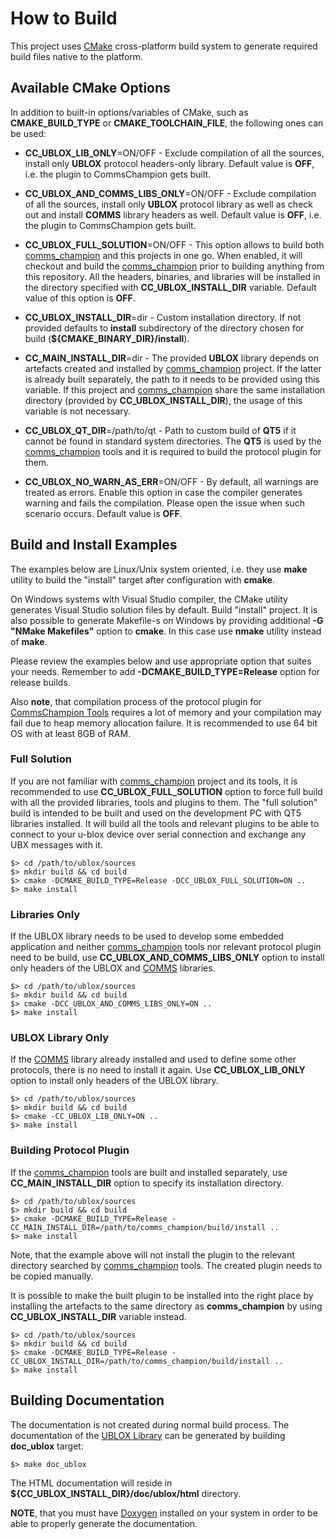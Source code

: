 # How to Build

This project uses [CMake](https://cmake.org) cross-platform build system to
generate required build files native to the platform.

## Available CMake Options

In addition to built-in options/variables of CMake, such as **CMAKE_BUILD_TYPE** or
**CMAKE_TOOLCHAIN_FILE**, the following ones can be used:

- **CC_UBLOX_LIB_ONLY**=ON/OFF - Exclude compilation of all the sources, install only
**UBLOX** protocol headers-only library. Default value is **OFF**, i.e. the plugin to CommsChampion gets built.

- **CC_UBLOX_AND_COMMS_LIBS_ONLY**=ON/OFF - Exclude compilation of all the sources, install only
**UBLOX** protocol library as well as check out and install **COMMS** library headers
as well. Default value is **OFF**, i.e. the plugin to CommsChampion gets built.

- **CC_UBLOX_FULL_SOLUTION**=ON/OFF - This option allows to build both
[comms_champion](https://github.com/arobenko/comms_champion) and this projects
in one go. When enabled, it will checkout and build the 
[comms_champion](https://github.com/arobenko/comms_champion) prior to building
anything from this repository. All the headers, binaries, and libraries will
be installed in the directory specified with **CC_UBLOX_INSTALL_DIR** variable. 
Default value of this option is **OFF**.

- **CC_UBLOX_INSTALL_DIR**=dir - Custom installation directory. If not provided defaults to
**install** subdirectory of the directory chosen for build (**${CMAKE_BINARY_DIR}/install**). 

- **CC_MAIN_INSTALL_DIR**=dir - The provided **UBLOX** library depends on 
artefacts created and installed by 
[comms_champion](https://github.com/arobenko/comms_champion) project. If
the latter is already built separately, the path to it needs to be provided using
this variable. If this project and 
[comms_champion](https://github.com/arobenko/comms_champion) share the same
installation directory (provided by **CC_UBLOX_INSTALL_DIR**), the usage of
this variable is not necessary.

- **CC_UBLOX_QT_DIR**=/path/to/qt - Path to custom build of **QT5** if it cannot be
found in standard system directories. The **QT5** is used by the
[comms_champion](https://github.com/arobenko/comms_champion) tools and it is
required to build the protocol plugin for them.

- **CC_UBLOX_NO_WARN_AS_ERR**=ON/OFF - By default, all warnings are treated as
errors. Enable this option in case the compiler generates warning and fails the
compilation. Please open the issue when such scenario occurs. Default value is 
**OFF**.

## Build and Install Examples

The examples below are Linux/Unix system oriented, i.e. they use **make** utility
to build the "install" target after configuration with **cmake**. 

On Windows
systems with Visual Studio compiler, the CMake utility generates Visual Studio
solution files by default. Build "install" project. It is also possible to 
generate Makefile-s on Windows by providing additional **-G "NMake Makefiles"** option
to **cmake**. In this case use **nmake** utility instead of **make**.

Please review the examples below and use appropriate option that suites your
needs. Remember to add **-DCMAKE_BUILD_TYPE=Release** option for release
builds.

Also **note**, that compilation process of the protocol plugin for 
[CommsChampion Tools](https://github.com/arobenko/comms_champion#commschampion-tools)
requires a lot of memory and your compilation may fail due to heap memory allocation
failure. It is recommended to use 64 bit OS with at least 8GB of RAM. 

### Full Solution
If you are not familiar with [comms_champion](https://github.com/arobenko/comms_champion) 
project and its tools, it is recommended to use **CC_UBLOX_FULL_SOLUTION**
option to force full build with all the provided libraries, tools and plugins to
them. The "full solution" build is intended to be built and used on the 
development PC with QT5 libraries installed. It will build all the tools and
relevant plugins to be able to connect to your u-blox device over serial connection
and exchange any UBX messages with it.

```
$> cd /path/to/ublox/sources
$> mkdir build && cd build
$> cmake -DCMAKE_BUILD_TYPE=Release -DCC_UBLOX_FULL_SOLUTION=ON ..
$> make install 
```

### Libraries Only
If the UBLOX library needs to be used to develop some embedded application and
neither [comms_champion](https://github.com/arobenko/comms_champion) tools nor
relevant protocol plugin need to be build, use **CC_UBLOX_AND_COMMS_LIBS_ONLY**
option to install only headers of the UBLOX and 
[COMMS](https://github.com/arobenko/comms_champion#comms-library) libraries.

```
$> cd /path/to/ublox/sources
$> mkdir build && cd build
$> cmake -DCC_UBLOX_AND_COMMS_LIBS_ONLY=ON ..
$> make install 
```

### UBLOX Library Only
If the [COMMS](https://github.com/arobenko/comms_champion#comms-library) library
already installed and used to define some other protocols, there is no need to
install it again. Use **CC_UBLOX_LIB_ONLY** option to install only headers of
the UBLOX library.
```
$> cd /path/to/ublox/sources
$> mkdir build && cd build
$> cmake -CC_UBLOX_LIB_ONLY=ON ..
$> make install 
```

### Building Protocol Plugin
If the [comms_champion](https://github.com/arobenko/comms_champion) tools are
built and installed separately, use **CC_MAIN_INSTALL_DIR** option to specify
its installation directory.

```
$> cd /path/to/ublox/sources
$> mkdir build && cd build
$> cmake -DCMAKE_BUILD_TYPE=Release -CC_MAIN_INSTALL_DIR=/path/to/comms_champion/build/install ..
$> make install 
```

Note, that the example above will not install the plugin to the relevant directory
searched by [comms_champion](https://github.com/arobenko/comms_champion) tools.
The created plugin needs to be copied manually. 

It is possible to make the built plugin to be installed into the right place by
installing the artefacts to the same directory as **comms_champion** by 
using **CC_UBLOX_INSTALL_DIR** variable instead.

```
$> cd /path/to/ublox/sources
$> mkdir build && cd build
$> cmake -DCMAKE_BUILD_TYPE=Release -CC_UBLOX_INSTALL_DIR=/path/to/comms_champion/build/install ..
$> make install 
```

## Building Documentation
The documentation is not created during normal build process. The documentation of
the [UBLOX Library](#ublox-library) can be generated by building **doc_ublox**
target:
 
```
$> make doc_ublox
```

The HTML documentation will reside in **${CC_UBLOX_INSTALL_DIR}/doc/ublox/html** 
directory.

**NOTE**, that you must have 
[Doxygen](www.doxygen.org) 
installed on your system in order to be able to properly generate the 
documentation.
